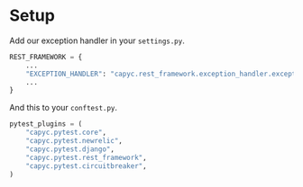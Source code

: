 # Setup

Add our exception handler in your `settings.py`.

```py
REST_FRAMEWORK = {
    ...
    "EXCEPTION_HANDLER": "capyc.rest_framework.exception_handler.exception_handler",
    ...
}
```

And this to your `conftest.py`.

```py
pytest_plugins = (
    "capyc.pytest.core",
    "capyc.pytest.newrelic",
    "capyc.pytest.django",
    "capyc.pytest.rest_framework",
    "capyc.pytest.circuitbreaker",
)
```